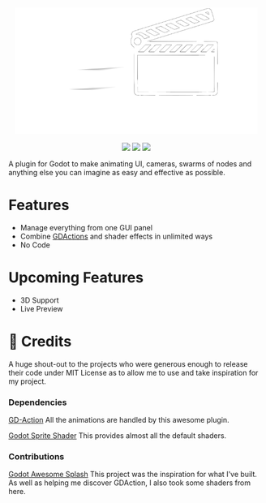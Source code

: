 <p align="center">
    <img src="media/logo.png"
        height="250">
</p>

</p>
<p align="center">
    <img src="https://img.shields.io/badge/Godot-4.0.2-blue">
    <img src="https://img.shields.io/badge/status-not%20functional-red">
    <img src ="https://img.shields.io/badge/version-0.6.9-brightgreen">
</p>

A plugin for Godot to make animating UI, cameras, swarms of nodes and anything else you can imagine as easy and effective as possible. 

# Features
- Manage everything from one GUI panel
- Combine [GDActions](https://github.com/duongvituan/godot-action-animation-framework) and shader effects in unlimited ways
- No Code

# Upcoming Features
- 3D Support
- Live Preview

# 🥰 Credits
A huge shout-out to the projects who were generous enough to release their code under MIT License as to allow me to use and take inspiration for my project.
### Dependencies
[GD-Action](https://github.com/duongvituan/godot-action-animation-framework)
All the animations are handled by this awesome plugin.

[Godot Sprite Shader](https://github.com/duongvituan/godot-sprite-shader)
This provides almost all the default shaders.
### Contributions
[Godot Awesome Splash](https://github.com/duongvituan/godot-awesome-splash)
This project was the inspiration for what I've built. As well as helping me discover GDAction, I also took some shaders from here.